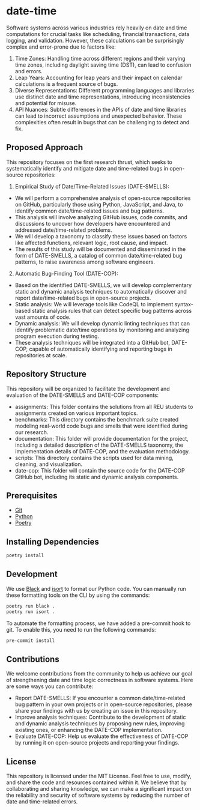 # date-time

Software systems across various industries rely heavily on date and time computations for crucial tasks like scheduling, financial transactions, data logging, and validation. However, these calculations can be surprisingly complex and error-prone due to factors like:
1. Time Zones: Handling time across different regions and their varying time zones, including daylight saving time (DST), can lead to confusion and errors.
2. Leap Years: Accounting for leap years and their impact on calendar calculations is a frequent source of bugs.
3. Diverse Representations: Different programming languages and libraries use distinct date and time representations, introducing inconsistencies and potential for misuse.
4. API Nuances: Subtle differences in the APIs of date and time libraries can lead to incorrect assumptions and unexpected behavior.
These complexities often result in bugs that can be challenging to detect and fix.

## Proposed Approach

This repository focuses on the first research thrust, which seeks to systematically identify and mitigate date and time-related bugs in open-source repositories:

1. Empirical Study of Date/Time-Related Issues (DATE-SMELLS):
- We will perform a comprehensive analysis of open-source repositories on GitHub, particularly those using Python, JavaScript, and Java, to identify common date/time-related issues and bug patterns.
- This analysis will involve analyzing GitHub issues, code commits, and discussions to uncover how developers have encountered and addressed date/time-related problems.
- We will develop a taxonomy to classify these issues based on factors like affected functions, relevant logic, root cause, and impact.
- The results of this study will be documented and disseminated in the form of DATE-SMELLS, a catalog of common date/time-related bug patterns, to raise awareness among software engineers.

2. Automatic Bug-Finding Tool (DATE-COP):
- Based on the identified DATE-SMELLS, we will develop complementary static and dynamic analysis techniques to automatically discover and report date/time-related bugs in open-source projects.
- Static analysis: We will leverage tools like CodeQL to implement syntax-based static analysis rules that can detect specific bug patterns across vast amounts of code.
- Dynamic analysis: We will develop dynamic linting techniques that can identify problematic date/time operations by monitoring and analyzing program execution during testing.
- These analysis techniques will be integrated into a GitHub bot, DATE-COP, capable of automatically identifying and reporting bugs in repositories at scale.

## Repository Structure
This repository will be organized to facilitate the development and evaluation of the DATE-SMELLS and DATE-COP components:
- assignments: This folder contains the solutions from all REU students to assignments created on various important topics. 
- benchmarks: This directory contains the benchmark suite created modeling real-world code bugs and smells that were identified during our research. 
- documentation: This folder will provide documentation for the project, including a detailed description of the DATE-SMELLS taxonomy, the implementation details of DATE-COP, and the evaluation methodology.
- scripts: This directory contains the scripts used for data mining, cleaning, and visualization.
- date-cop: This folder will contain the source code for the DATE-COP GitHub bot, including its static and dynamic analysis components.

## Prerequisites

- [Git][]
- [Python][]
- [Poetry][]

## Installing Dependencies

```sh
poetry install
```

## Development
We use [Black][] and [isort][] to format our Python code. You can manually run these formatting tools on the CLI by using the commands:

```sh
poetry run black .
poetry run isort .
```

To automate the formatting process, we have added a pre-commit hook to git. To enable this, you need to run the following commands:

```sh
pre-commit install
```

[black]: https://black.readthedocs.io/en/stable/
[git]: https://git-scm.com/downloads
[humaneval]: https://github.com/openai/human-eval
[isort]: https://pycqa.github.io/isort/
[poetry]: https://python-poetry.org/docs/
[python]: https://www.python.org/downloads/

## Contributions
We welcome contributions from the community to help us achieve our goal of strengthening date and time logic correctness in software systems. Here are some ways you can contribute:
- Report DATE-SMELLS: If you encounter a common date/time-related bug pattern in your own projects or in open-source repositories, please share your findings with us by creating an issue in this repository.
- Improve analysis techniques: Contribute to the development of static and dynamic analysis techniques by proposing new rules, improving existing ones, or enhancing the DATE-COP implementation.
- Evaluate DATE-COP: Help us evaluate the effectiveness of DATE-COP by running it on open-source projects and reporting your findings.

## License
This repository is licensed under the MIT License. Feel free to use, modify, and share the code and resources contained within it.
We believe that by collaborating and sharing knowledge, we can make a significant impact on the reliability and security of software systems by reducing the number of date and time-related errors.